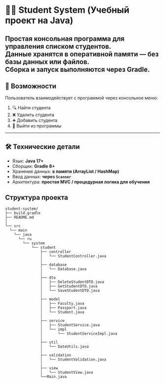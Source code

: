# 🧑‍🎓 Student System (Учебный проект на Java)

Простая консольная программа для управления списком студентов.  
Данные хранятся **в оперативной памяти** — без базы данных или файлов.  
Сборка и запуск выполняются через **Gradle**.
---

## 🚀 Возможности

Пользователь взаимодействует с программой через консольное меню:

1. 🔍 Найти студента
2. ❌ Удалить студента
3. ➕ Добавить студента
4. 🚪 Выйти из программы

---

## 🛠️ Технические детали

- Язык: **Java 17+**
- Сборщик: **Gradle 8+**
- Хранение данных: **в памяти (ArrayList / HashMap)**
- Ввод данных: **через `Scanner`**
- Архитектура: **простая MVC / процедурная логика для обучения**

## Структура проекта

```
student-system/
├── build.gradle
├── README.md
│
└── src
  └── main
    └── java
      └── ru
        └── system
            └── student   
                ├── controller
                │   └── StudentController.java
                │
                ├── database
                │   └── Database.java
                │
                ├── dto
                │   ├── DeleteStudentDTO.java
                │   ├── GetStudentDTO.java
                │   └── SaveStudentDTO.java
                │
                ├── model
                │   ├── Faculty.java
                │   ├── Passport.java
                │   └── Student.java
                │
                ├── service
                │   ├── StudentService.java
                │   └── impl
                │       └── StudentServiceImpl.java
                │
                ├── util
                │   └── DateUtils.java
                │
                ├── validation
                │   └── StudentValidation.java
                │
                ├── view
                │   └── StudentView.java
                └──Main.java
```